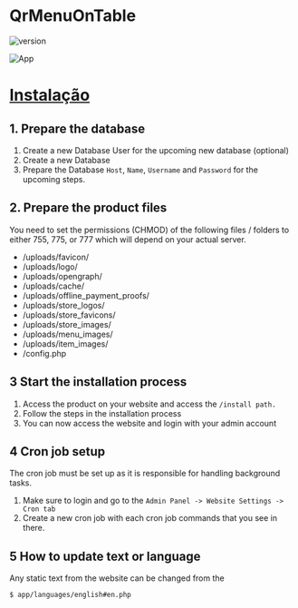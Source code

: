 # QrMenuOnTable

![version](https://img.shields.io/badge/version-2.0-blue.svg?longCache=true&style=flat-square)

![App](/readme-full.png)

# [Instalação]()

## 1. Prepare the database

1. Create a new Database User for the upcoming new database (optional)
2. Create a new Database
3. Prepare the Database `Host`, `Name`, `Username` and `Password` for the upcoming steps.

## 2. Prepare the product files

You need to set the permissions (CHMOD) of the following files / folders to either 755, 775, or 777 which will depend on your actual server.


* /uploads/favicon/
* /uploads/logo/
* /uploads/opengraph/
* /uploads/cache/
* /uploads/offline_payment_proofs/
* /uploads/store_logos/
* /uploads/store_favicons/
* /uploads/store_images/
* /uploads/menu_images/
* /uploads/item_images/
* /config.php

## 3 Start the installation process

1. Access the product on your website and access the `/install path.`
2. Follow the steps in the installation process
3. You can now access the website and login with your admin account

## 4 Cron job setup

The cron job must be set up as it is responsible for handling background tasks.

1. Make sure to login and go to the `Admin Panel -> Website Settings -> Cron tab`
2. Create a new cron job with each cron job commands that you see in there.

## 5 How to update text or language

Any static text from the website can be changed from the
```
$ app/languages/english#en.php
```